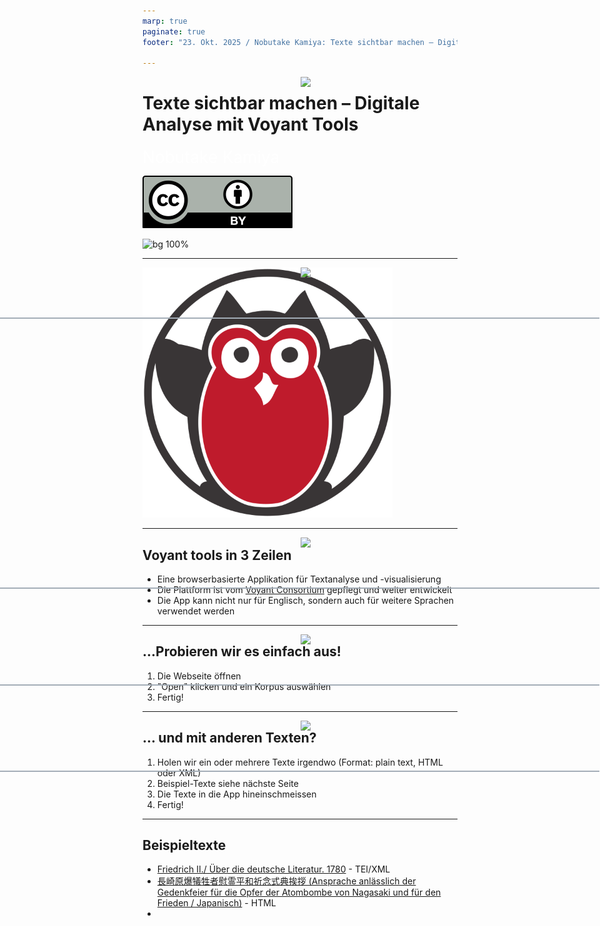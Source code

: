 ```yaml
---
marp: true
paginate: true
footer: "23. Okt. 2025 / Nobutake Kamiya: Texte sichtbar machen – Digitale Analyse mit Voyant Tools"

---
```

<style>
@import 'default';
/* Bootstrap */
@import url('https://cdn.jsdelivr.net/npm/bootstrap@5.0.2/dist/css/bootstrap.min.css');
@import url('https://fonts.googleapis.com/css2?family=Kosugi&family=Roboto+Mono&display=swap');

:root {
  --theme-yellow: #FEDE00;
  --theme-red: #DC6027;
  --theme-blue: #0028A5;
  --theme-grey: #A3ADB7;
}
header {
  width: 100%;
  height: 80px;
  position: absolute;
  left: -1px;
}
.header_2nd {
  border-bottom: 2px solid var(--theme-grey);
}
.img_links {
  position: relative;
  left: 20px;
}
.img_rechts {
  position: relative;
  left: 800px;
}
section h1 {
  font-size: 2.65rem;
  color: white;
}
section h2 {
    color: var(--theme-blue);
}
.text_white {
    font-size: 1.65rem;
    color: white;
}
.bg_grey {
    position: relative;
    left: -80px;
    width: 1600px;
    height: 520px;
    background-color: var(--theme-grey);
    text-indent: 100px;
    line-height: 200px;
}

</style>
<header>
<img src="../uni_img/header_links.png" height=80% class="img_links"/>
<img src="../uni_img/header_rechts.svg" class="img_rechts"/>
</header>

# Texte sichtbar machen – Digitale Analyse mit Voyant Tools
<div class="text_white">
Nobutake Kamiya</div>

![width:100px](./img/by.svg)

![bg 100%](../uni_img/hintergrund_1page.jpg)

---

<header class="header_2nd">
<img src="../uni_img/header_links.png" height=80% class="img_links"/>
<img src="../uni_img/header_rechts.svg" class="img_rechts"/>
</header>



<a href="https://voyant-tools.org/">
  <img width=400  src="./img/voyant.png" alt="Voyant logo">
</a>


---

<header class="header_2nd">
<img src="../uni_img/header_links.png" height=80% class="img_links"/>
<img src="../uni_img/header_rechts.svg" class="img_rechts"/>
</header>

## Voyant tools in 3 Zeilen
- Eine browserbasierte Applikation für Textanalyse und -visualisierung
- Die Plattform ist vom [Voyant Consortium](https://voyant-tools.info/About/) gepflegt und weiter entwickelt 
- Die App kann nicht nur für Englisch, sondern auch für weitere Sprachen verwendet werden

---

<header class="header_2nd">
<img src="../uni_img/header_links.png" height=80% class="img_links"/>
<img src="../uni_img/header_rechts.svg" class="img_rechts"/>
</header>

## ...Probieren wir es einfach aus!
1. Die Webseite öffnen
1. "Open" klicken und ein Korpus auswählen
1. Fertig!

---

<header class="header_2nd">
<img src="../uni_img/header_links.png" height=80% class="img_links"/>
<img src="../uni_img/header_rechts.svg" class="img_rechts"/>
</header>

## ... und mit anderen Texten?
1. Holen wir ein oder mehrere Texte irgendwo (Format: plain text, HTML oder XML)
1. Beispiel-Texte siehe nächste Seite 
1. Die Texte in die App hineinschmeissen 
1. Fertig!

---

## Beispieltexte
- [Friedrich II./ Über die deutsche Literatur. 1780](https://www.deutschestextarchiv.de/book/view/friedrich_literatur_1780) - TEI/XML
- [長崎原爆犠牲者慰霊平和祈念式典挨拶 (Ansprache anlässlich der Gedenkfeier für die Opfer der Atombombe von Nagasaki und für den Frieden / Japanisch)](https://www.kantei.go.jp/jp/103/statement/2025/0809nagasaki.html) - HTML
- 
